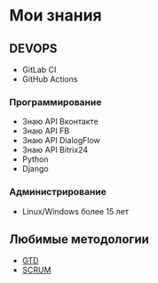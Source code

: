 # Мои знания

## DEVOPS
- GitLab CI
- GitHub Actions


### Программирование

- Знаю API Вконтакте
- Знаю API FB
- Знаю API DialogFlow
- Знаю API Bitrix24
- Python
- Django

### Администрирование

- Linux/Windows более 15 лет

## Любимые методологии

- [GTD](https://ru.wikipedia.org/wiki/Getting_Things_Done)
- [SCRUM](https://ru.wikipedia.org/wiki/SCRUM)